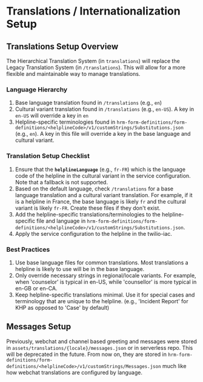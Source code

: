 # Translations / Internationalization Setup

## Translations Setup Overview

The Hierarchical Translation System (in `translations`) will replace the Legacy Translation System (in `/translations`). This will allow for a more flexible and maintainable way to manage translations.

### Language Hierarchy
1. Base language translation found in `/translations` (e.g., `en`)
2. Cultural variant translation found in `/translations` (e.g., `en-US`). A key in `en-US` will override a key in `en`
3. Helpline-specific terminologies found in `hrm-form-definitions/form-definitions/<helplineCode>/v1/customStrings/Substitutions.json` (e.g., `en`). A key in this file will override a key in the base language and cultural variant.

### Translation Setup Checklist
1. Ensure that the **`helplineLanguage`** (e.g., `fr-FR`) which is the language code of the helpline in the cultural variant in the service configuration. Note that a fallback is not supported.
3. Based on the default language, check `/translations` for a base language translation and a cultural variant translation. For example, if it is a helpline in France, the base language is likely `fr` and the cultural variant is likely `fr-FR`. Create these files if they don't exist.
4. Add the helpline-specific translations/terminologies to the helpline-specific file and language in `hrm-form-definitions/form-definitions/<helplineCode>/v1/customStrings/Substitutions.json`.
5. Apply the service configuration to the helpline in the twilio-iac.

### Best Practices

1. Use base language files for common translations. Most translations a helpline is likely to use will be in the base language.
2. Only override necessary strings in regional/locale variants. For example, when 'counselor' is typical in en-US, while 'counsellor' is more typical in en-GB or en-CA.
3. Keep helpline-specific translations minimal. Use it for special cases and terminology that are unique to the helpline. (e.g., 'Incident Report' for KHP as opposed to 'Case' by default)


## Messages Setup

Previously, webchat and channel based greeting and messages were stored in `assets/translations/{locale}/messages.json` or in serverless repo. This will be deprecated in the future. From now on, they are stored in `hrm-form-definitions/form-definitions/<helplineCode>/v1/customStrings/Messages.json` much like how webchat translations are configured by language.